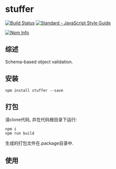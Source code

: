 # stuffer

[![Build Status](https://travis-ci.org/Y3G/stuffer.svg?branch=master)](https://travis-ci.org/Y3G/stuffer) [![Standard - JavaScript Style Guide](https://img.shields.io/badge/code_style-standard-brightgreen.svg)](https://standardjs.com)

[![Npm Info](https://nodei.co/npm/stuffer.png?compact=true)](https://www.npmjs.com/package/stuffer)

## 综述

Schema-based object validation.

## 安装

``` shell
npm install stuffer --save
```

## 打包

请clone代码, 并在代码根目录下运行:

``` shell
npm i
npm run build
```

生成的打包文件在.package目录中.

## 使用


